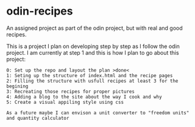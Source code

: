 # odin-recipes
An assigned project as part of the odin project, but with real and good recipes.

This is a project I plan on developing step by step as I follow the odin project.
I am currently at step 1 and this is how I plan to go about this project:

    0: Set up the repo and layout the plan >done<
    1: Seting up the structure of index.html and the recipe pages
    2: Filling the structure with usfull recipes at least 3 for the begining
    3: Recreating those recipes for proper pictures
    4: Adding a blog to the site about the way I cook and why
    5: Create a visual appiling style using css
    
    As a future maybe I can envison a unit converter to "freedom units" and quantity calculator

